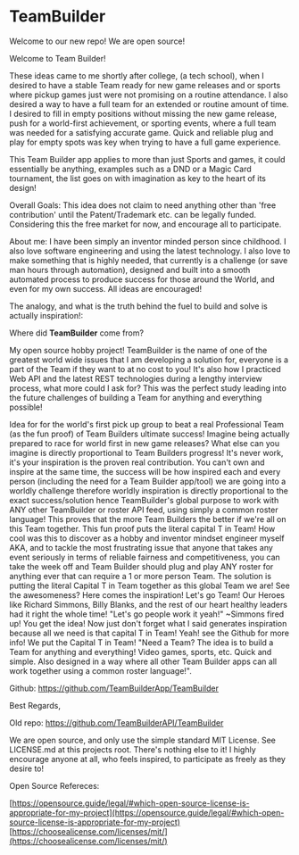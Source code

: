 # TeamBuilder

Welcome to our new repo! We are open source!

Welcome to Team Builder! 

These ideas came to me shortly after college, (a tech school), when I desired to have a stable Team ready for new game releases and or sports where pickup games just were not promising on a routine attendance. I also desired a way to have a full team for an extended or routine amount of time. I desired to fill in empty positions without missing the new game release, push for a world-first achievement, or sporting events, where a full team was needed for a satisfying accurate game. Quick and reliable plug and play for empty spots was key when trying to have a full game experience. 

This Team Builder app applies to more than just Sports and games, it could essentially be anything, examples such as a DND or a Magic Card tournament, the list goes on with imagination as key to the heart of its design! 

Overall Goals:
This idea does not claim to need anything other than 'free contribution' until the Patent/Trademark etc. can be legally funded. Considering this the free market for now, and encourage all to participate. 

About me:
I have been simply an inventor minded person since childhood. I also love software engineering and using the latest technology. I also love to make something that is highly needed, that currently is a challenge (or save man hours through automation), designed and built into a smooth automated process to produce success for those around the World, and even for my own success. All ideas are encouraged!

The analogy, and what is the truth behind the fuel to build and solve is actually inspiration!:

Where did **TeamBuilder** come from? 

My open source hobby project! TeamBuilder is the name of one of the greatest world wide issues that I am developing a solution for, everyone is a part of the Team if they want to at no cost to you! It's also how I practiced Web API and the latest REST technologies during a lengthy interview process, what more could I ask for? This was the perfect study leading into the future challenges of building a Team for anything and everything possible! 

Idea for for the world's first pick up group to beat a real Professional Team (as the fun proof) of Team Builders ultimate success! Imagine being actually prepared to race for world first in new game releases? What else can you imagine is directly proportional to Team Builders progress! It's never work, it's your inspiration is the proven real contribution. You can't own and inspire at the same time, the success will be how inspired each and every person (including the need for a Team Builder app/tool) we are going into a worldly challenge therefore worldly inspiration is directly proportional to the exact success/solution hence TeamBuilder's global purpose to work with ANY other TeamBuilder or roster API feed, using simply a common roster language! This proves that the more Team Builders the better if we're all on this Team together. This fun proof puts the literal capital T in Team! How cool was this to discover as a hobby and inventor mindset engineer myself AKA, and to tackle the most frustrating issue that anyone that takes any event seriously in terms of reliable fairness and competitiveness, you can take the week off and Team Builder should plug and play ANY roster for anything ever that can require a 1 or more person Team. The solution is putting the literal Capital T in Team together as this global Team we are! See the awesomeness? Here comes the inspiration! Let's go Team! Our Heroes like Richard Simmons, Billy Blanks, and the rest of our heart healthy leaders had it right the whole time! "Let's go people work it yeah!" ~Simmons fired up! You get the idea! Now just don't forget what I said generates inspiration because all we need is that capital T in Team! Yeah! see the Github for more info! We put the Capital T in Team! 
"Need a Team? The idea is to build a Team for anything and everything! Video games, sports, etc. Quick and simple. Also designed in a way where all other Team Builder apps can all work together using a common roster language!".

Github:
https://github.com/TeamBuilderApp/TeamBuilder

Best Regards,

Old repo: https://github.com/TeamBuilderAPI/TeamBuilder


We are open source, and only use the simple standard MIT License. See LICENSE.md at this projects root. There's nothing else to it! I highly encourage anyone at all, who feels inspired, to participate as freely as they desire to!

Open Source Refereces:

[https://opensource.guide/legal/#which-open-source-license-is-appropriate-for-my-project](https://opensource.guide/legal/#which-open-source-license-is-appropriate-for-my-project)
[https://choosealicense.com/licenses/mit/](https://choosealicense.com/licenses/mit/)


